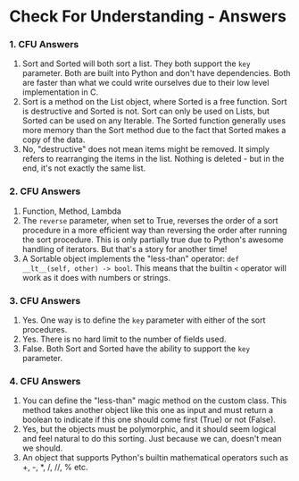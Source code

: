 # Check For Understanding - Answers

### 1. CFU Answers
1. Sort and Sorted will both sort a list. They both support the `key` parameter. Both are built into Python and don't have dependencies. Both are faster than what we could write ourselves due to their low level implementation in C.
2. Sort is a method on the List object, where Sorted is a free function. Sort is destructive and Sorted is not. Sort can only be used on Lists, but Sorted can be used on any Iterable. The Sorted function generally uses more memory than the Sort method due to the fact that Sorted makes a copy of the data.
3. No, "destructive" does not mean items might be removed. It simply refers to rearranging the items in the list. Nothing is deleted - but in the end, it's not exactly the same list.

### 2. CFU Answers
1. Function, Method, Lambda
2. The `reverse` parameter, when set to True, reverses the order of a sort procedure in a more efficient way than reversing the order after running the sort procedure. This is only partially true due to Python's awesome handling of iterators. But that's a story for another time!
3. A Sortable object implements the "less-than" operator: `def __lt__(self, other) -> bool`. This means that the builtin `<` operator will work as it does with numbers or strings.

### 3. CFU Answers
1. Yes. One way is to define the `key` parameter with either of the sort procedures.
2. Yes. There is no hard limit to the number of fields used.
3. False. Both Sort and Sorted have the ability to support the `key` parameter.

### 4. CFU Answers
1. You can define the "less-than" magic method on the custom class. This method takes another object like this one as input and must return a boolean to indicate if this one should come first (True) or not (False).
2. Yes, but the objects must be polymorphic, and it should seem logical and feel natural to do this sorting. Just because we can, doesn't mean we should.
3. An object that supports Python's builtin mathematical operators such as +, -, *, /, //, % etc.
